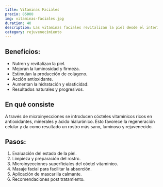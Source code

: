 ```yaml
---
title: Vitaminas Faciales
precio: 85000
img: vitaminas-faciales.jpg
duration: 40
description: Las vitaminas faciales revitalizan la piel desde el interior. Aportan nutrientes esenciales que combaten el envejecimiento, mejoran el tono, la textura y la luminosidad de tu rostro.
category: rejuvenecimiento
---
```


## Beneficios:
- Nutren y revitalizan la piel.
- Mejoran la luminosidad y firmeza.
- Estimulan la producción de colágeno.
- Acción antioxidante.
- Aumentan la hidratación y elasticidad.
- Resultados naturales y progresivos.

## En qué consiste
A través de microinyecciones se introducen cócteles vitamínicos ricos en antioxidantes, minerales y ácido hialurónico. Esto favorece la regeneración celular y da como resultado un rostro más sano, luminoso y rejuvenecido.

## Pasos:

1. Evaluación del estado de la piel.
2. Limpieza y preparación del rostro.
3. Microinyecciones superficiales del cóctel vitamínico.
4. Masaje facial para facilitar la absorción.
5. Aplicación de mascarilla calmante.
6. Recomendaciones post tratamiento.
